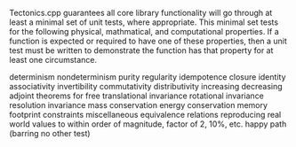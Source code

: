 Tectonics.cpp guarantees all core library functionality will go through at least a minimal set of unit tests, where appropriate.
This minimal set tests for the following physical, mathmatical, and computational properties. 
If a function is expected or required to have one of these properties, 
then a unit test must be written to demonstrate the function has that property for at least one circumstance.

determinism
nondeterminism
purity
regularity
idempotence
closure
identity
associativity
invertibility
commutativity
distributivity
increasing
decreasing
adjoint
theorems for free
translational invariance
rotational invariance
resolution invariance
mass conservation
energy conservation
memory footprint constraints
miscellaneous equivalence relations
reproducing real world values to within order of magnitude, factor of 2, 10%, etc.
happy path (barring no other test)